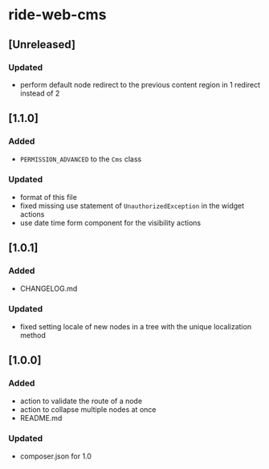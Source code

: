 # ride-web-cms

## [Unreleased]

### Updated
- perform default node redirect to the previous content region in 1 redirect instead of 2

## [1.1.0]

### Added
- ```PERMISSION_ADVANCED``` to the ```Cms``` class

### Updated
- format of this file
- fixed missing use statement of ```UnauthorizedException``` in the widget actions
- use date time form component for the visibility actions

## [1.0.1]

### Added
- CHANGELOG.md

### Updated
- fixed setting locale of new nodes in a tree with the unique localization method

## [1.0.0]

### Added
- action to validate the route of a node
- action to collapse multiple nodes at once
- README.md

### Updated 
- composer.json for 1.0
